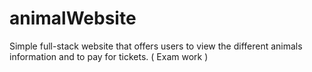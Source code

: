 # animalWebsite
Simple full-stack website that offers users to view the different animals information and to pay for tickets. ( Exam work )
